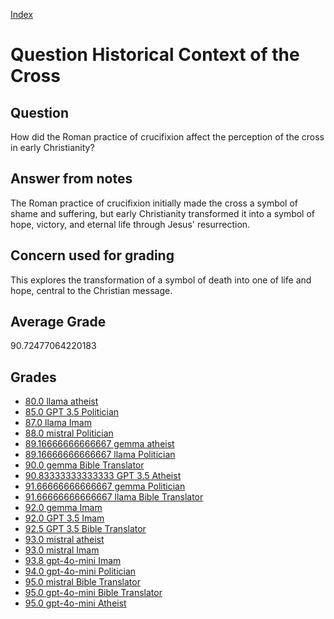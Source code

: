 
[Index](../../index.md)
# Question Historical Context of the Cross
## Question
How did the Roman practice of crucifixion affect the perception of the cross in early Christianity?

## Answer from notes
The Roman practice of crucifixion initially made the cross a symbol of shame and suffering, but early Christianity transformed it into a symbol of hope, victory, and eternal life through Jesus' resurrection.

## Concern used for grading
This explores the transformation of a symbol of death into one of life and hope, central to the Christian message.

## Average Grade
90.72477064220183

## Grades
 * [80.0 llama atheist](../answers/llama_atheist/Historical_Context_of_the_Cross.md)
 * [85.0 GPT 3.5 Politician](../answers/GPT_3.5_Politician/Historical_Context_of_the_Cross.md)
 * [87.0 llama Imam](../answers/llama_Imam/Historical_Context_of_the_Cross.md)
 * [88.0 mistral Politician](../answers/mistral_Politician/Historical_Context_of_the_Cross.md)
 * [89.16666666666667 gemma atheist](../answers/gemma_atheist/Historical_Context_of_the_Cross.md)
 * [89.16666666666667 llama Politician](../answers/llama_Politician/Historical_Context_of_the_Cross.md)
 * [90.0 gemma Bible Translator](../answers/gemma_Bible_Translator/Historical_Context_of_the_Cross.md)
 * [90.83333333333333 GPT 3.5 Atheist](../answers/GPT_3.5_Atheist/Historical_Context_of_the_Cross.md)
 * [91.66666666666667 gemma Politician](../answers/gemma_Politician/Historical_Context_of_the_Cross.md)
 * [91.66666666666667 llama Bible Translator](../answers/llama_Bible_Translator/Historical_Context_of_the_Cross.md)
 * [92.0 gemma Imam](../answers/gemma_Imam/Historical_Context_of_the_Cross.md)
 * [92.0 GPT 3.5 Imam](../answers/GPT_3.5_Imam/Historical_Context_of_the_Cross.md)
 * [92.5 GPT 3.5 Bible Translator](../answers/GPT_3.5_Bible_Translator/Historical_Context_of_the_Cross.md)
 * [93.0 mistral atheist](../answers/mistral_atheist/Historical_Context_of_the_Cross.md)
 * [93.0 mistral Imam](../answers/mistral_Imam/Historical_Context_of_the_Cross.md)
 * [93.8 gpt-4o-mini Imam](../answers/gpt-4o-mini_Imam/Historical_Context_of_the_Cross.md)
 * [94.0 gpt-4o-mini Politician](../answers/gpt-4o-mini_Politician/Historical_Context_of_the_Cross.md)
 * [95.0 mistral Bible Translator](../answers/mistral_Bible_Translator/Historical_Context_of_the_Cross.md)
 * [95.0 gpt-4o-mini Bible Translator](../answers/gpt-4o-mini_Bible_Translator/Historical_Context_of_the_Cross.md)
 * [95.0 gpt-4o-mini Atheist](../answers/gpt-4o-mini_Atheist/Historical_Context_of_the_Cross.md)
